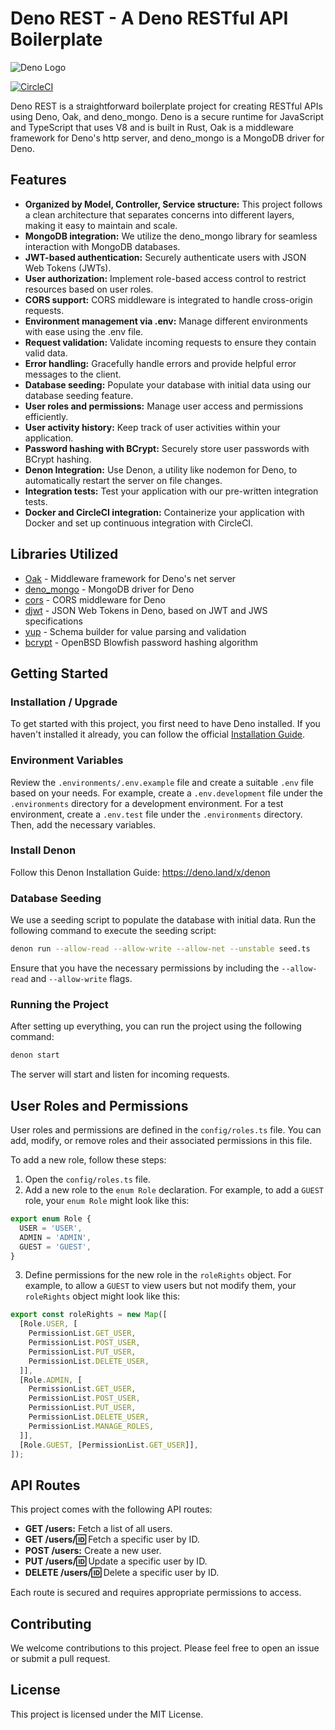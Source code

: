 # Deno REST - A Deno RESTful API Boilerplate

![Deno Logo](https://deno.land/images/deno_logo_4.gif)

[![CircleCI](https://circleci.com/gh/Prolifode/deno_rest.svg?style=svg)](https://circleci.com/gh/Prolifode/deno_rest)

Deno REST is a straightforward boilerplate project for creating RESTful APIs
using Deno, Oak, and deno_mongo. Deno is a secure runtime for JavaScript and
TypeScript that uses V8 and is built in Rust, Oak is a middleware framework for
Deno's http server, and deno_mongo is a MongoDB driver for Deno.

## Features

- **Organized by Model, Controller, Service structure:** This project follows a
  clean architecture that separates concerns into different layers, making it
  easy to maintain and scale.
- **MongoDB integration:** We utilize the deno_mongo library for seamless
  interaction with MongoDB databases.
- **JWT-based authentication:** Securely authenticate users with JSON Web Tokens
  (JWTs).
- **User authorization:** Implement role-based access control to restrict
  resources based on user roles.
- **CORS support:** CORS middleware is integrated to handle cross-origin
  requests.
- **Environment management via .env:** Manage different environments with ease
  using the .env file.
- **Request validation:** Validate incoming requests to ensure they contain
  valid data.
- **Error handling:** Gracefully handle errors and provide helpful error
  messages to the client.
- **Database seeding:** Populate your database with initial data using our
  database seeding feature.
- **User roles and permissions:** Manage user access and permissions
  efficiently.
- **User activity history:** Keep track of user activities within your
  application.
- **Password hashing with BCrypt:** Securely store user passwords with BCrypt
  hashing.
- **Denon Integration:** Use Denon, a utility like nodemon for Deno, to
  automatically restart the server on file changes.
- **Integration tests:** Test your application with our pre-written integration
  tests.
- **Docker and CircleCI integration:** Containerize your application with Docker
  and set up continuous integration with CircleCI.

## Libraries Utilized

- [Oak](https://deno.land/x/oak) - Middleware framework for Deno's net server
- [deno_mongo](https://deno.land/x/mongo) - MongoDB driver for Deno
- [cors](https://deno.land/x/cors) - CORS middleware for Deno
- [djwt](https://deno.land/x/djwt) - JSON Web Tokens in Deno, based on JWT and
  JWS specifications
- [yup](https://deno.land/x/yup) - Schema builder for value parsing and
  validation
- [bcrypt](https://deno.land/x/bcrypt) - OpenBSD Blowfish password hashing
  algorithm

## Getting Started

### Installation / Upgrade

To get started with this project, you first need to have Deno installed. If you
haven't installed it already, you can follow the official
[Installation Guide](https://deno.com/manual@v1.35.0/getting_started/installation#installation).

### Environment Variables

Review the `.environments/.env.example` file and create a suitable `.env` file
based on your needs. For example, create a `.env.development` file under the
`.environments` directory for a development environment. For a test environment,
create a `.env.test` file under the `.environments` directory. Then, add the
necessary variables.

### Install Denon

Follow this Denon Installation Guide: https://deno.land/x/denon

### Database Seeding

We use a seeding script to populate the database with initial data. Run the
following command to execute the seeding script:

```bash
denon run --allow-read --allow-write --allow-net --unstable seed.ts
```

Ensure that you have the necessary permissions by including the `--allow-read`
and `--allow-write` flags.

### Running the Project

After setting up everything, you can run the project using the following
command:

```bash
denon start
```

The server will start and listen for incoming requests.

## User Roles and Permissions

User roles and permissions are defined in the `config/roles.ts` file. You can
add, modify, or remove roles and their associated permissions in this file.

To add a new role, follow these steps:

1. Open the `config/roles.ts` file.
2. Add a new role to the `enum Role` declaration. For example, to add a `GUEST`
   role, your `enum Role` might look like this:

```typescript
export enum Role {
  USER = 'USER',
  ADMIN = 'ADMIN',
  GUEST = 'GUEST',
}
```

3. Define permissions for the new role in the `roleRights` object. For example,
   to allow a `GUEST` to view users but not modify them, your `roleRights`
   object might look like this:

```typescript
export const roleRights = new Map([
  [Role.USER, [
    PermissionList.GET_USER,
    PermissionList.POST_USER,
    PermissionList.PUT_USER,
    PermissionList.DELETE_USER,
  ]],
  [Role.ADMIN, [
    PermissionList.GET_USER,
    PermissionList.POST_USER,
    PermissionList.PUT_USER,
    PermissionList.DELETE_USER,
    PermissionList.MANAGE_ROLES,
  ]],
  [Role.GUEST, [PermissionList.GET_USER]],
]);
```

## API Routes

This project comes with the following API routes:

- **GET /users:** Fetch a list of all users.
- **GET /users/:id:** Fetch a specific user by ID.
- **POST /users:** Create a new user.
- **PUT /users/:id:** Update a specific user by ID.
- **DELETE /users/:id:** Delete a specific user by ID.

Each route is secured and requires appropriate permissions to access.

## Contributing

We welcome contributions to this project. Please feel free to open an issue or
submit a pull request.

## License

This project is licensed under the MIT License.
